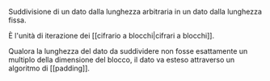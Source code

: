 Suddivisione di un dato dalla lunghezza arbitraria in un dato dalla lunghezza fissa.

È l'unità di iterazione dei [[cifrario a blocchi|cifrari a blocchi]].

Qualora la lunghezza del dato da suddividere non fosse esattamente un multiplo della dimensione del blocco, il dato va esteso attraverso un algoritmo di [[padding]].